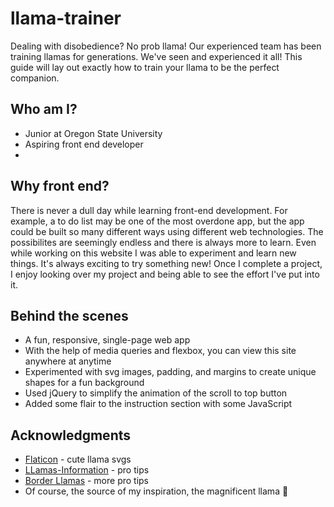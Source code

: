 # llama-trainer
Dealing with disobedience? No prob llama! Our experienced team has been training llamas for generations. We've seen and experienced it all! This guide will lay out exactly how to train your llama to be the perfect companion.

## Who am I?
* Junior at Oregon State University
* Aspiring front end developer
* 

## Why front end?
There is never a dull day while learning front-end development. For example, a to do list may be one of the most overdone app, but the app could be built so many different ways using different web technologies. The possibilites are seemingly endless and there is always more to learn. Even while working on this website I was able to experiment and learn new things. It's always exciting to try something new! Once I complete a project, I enjoy looking over my project and being able to see the effort I've put into it.

## Behind the scenes
* A fun, responsive, single-page web app
* With the help of media queries and flexbox, you can view this site anywhere at anytime
* Experimented with svg images, padding, and margins to create unique shapes for a fun background
* Used jQuery to simplify the animation of the scroll to top button
* Added some flair to the instruction section with some JavaScript

## Acknowledgments
* [Flaticon](https://www.flaticon.com/authors/freepik) - cute llama svgs
* [LLamas-Information](http://www.llamas-information.com/llama-training/llama-training-what-you-should-teach-your-llamas/) - pro tips
* [Border Llamas](http://www.borderllamas.com/llama%20training%20tips.htm) - more pro tips
* Of course, the source of my inspiration, the magnificent llama 🦙